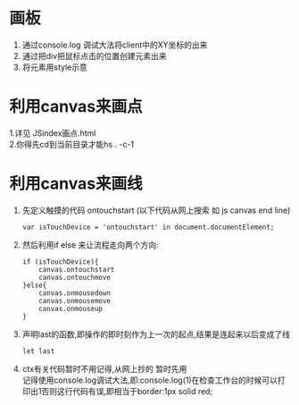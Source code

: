 # 画板
1. 通过console.log 调试大法将client中的XY坐标的出来
2. 通过把div把鼠标点击的位置创建元素出来
3. 将元素用style示意
# 利用canvas来画点
1.详见 JSindex画点.html  
2.你得先cd到当前目录才能hs . -c-1
# 利用canvas来画线
1. 先定义触摸的代码 ontouchstart (以下代码从网上搜索 如 js canvas end line)
    ```
    var isTouchDevice = 'ontouchstart' in document.documentElement;
    ```
2. 然后利用if else 来让流程走向两个方向:
    ```
    if (isTouchDevice){
        canvas.ontouchstart
        canvas.ontouchmove
    }else{
        canvas.onmousedown
        canvas.onmousemove
        canvas.onmouseup
    }
3. 声明last的函数,即操作的即时刻作为上一次的起点,结果是连起来以后变成了线
    ```
    let last 
    ```
4. ctx有关代码暂时不用记得,从网上抄的 暂时先用  
    记得使用console.log调试大法,即:console.log(1)在检查工作台的时候可以打印出1否则这行代码有误,即相当于border:1px solid red;